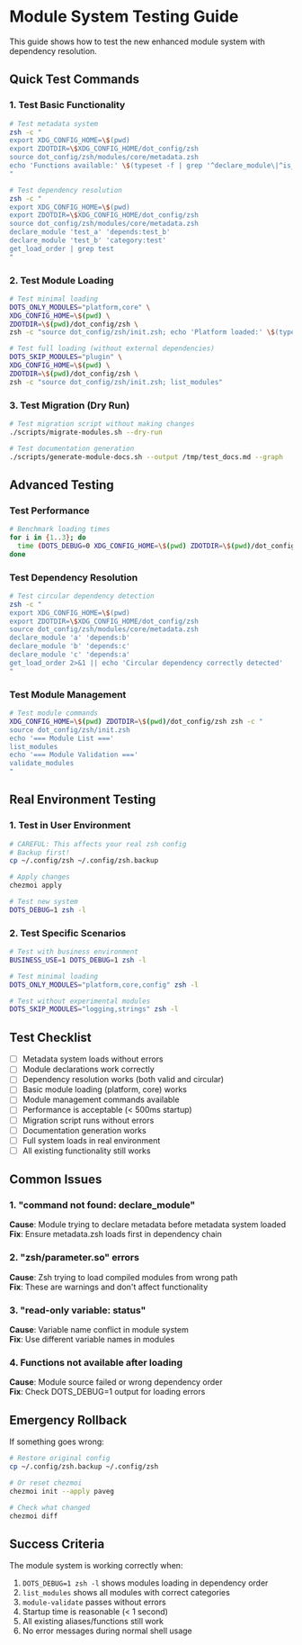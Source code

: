 # Module System Testing Guide

This guide shows how to test the new enhanced module system with dependency resolution.

## Quick Test Commands

### 1. Test Basic Functionality
```bash
# Test metadata system
zsh -c "
export XDG_CONFIG_HOME=\$(pwd)
export ZDOTDIR=\$XDG_CONFIG_HOME/dot_config/zsh
source dot_config/zsh/modules/core/metadata.zsh
echo 'Functions available:' \$(typeset -f | grep '^declare_module\|^is_module_loaded' | wc -l)
"

# Test dependency resolution  
zsh -c "
export XDG_CONFIG_HOME=\$(pwd)
export ZDOTDIR=\$XDG_CONFIG_HOME/dot_config/zsh
source dot_config/zsh/modules/core/metadata.zsh
declare_module 'test_a' 'depends:test_b'
declare_module 'test_b' 'category:test'
get_load_order | grep test
"
```

### 2. Test Module Loading
```bash
# Test minimal loading
DOTS_ONLY_MODULES="platform,core" \
XDG_CONFIG_HOME=\$(pwd) \
ZDOTDIR=\$(pwd)/dot_config/zsh \
zsh -c "source dot_config/zsh/init.zsh; echo 'Platform loaded:' \$(type ostype)"

# Test full loading (without external dependencies)
DOTS_SKIP_MODULES="plugin" \
XDG_CONFIG_HOME=\$(pwd) \
ZDOTDIR=\$(pwd)/dot_config/zsh \
zsh -c "source dot_config/zsh/init.zsh; list_modules"
```

### 3. Test Migration (Dry Run)
```bash
# Test migration script without making changes
./scripts/migrate-modules.sh --dry-run

# Test documentation generation
./scripts/generate-module-docs.sh --output /tmp/test_docs.md --graph
```

## Advanced Testing

### Test Performance
```bash
# Benchmark loading times
for i in {1..3}; do
  time (DOTS_DEBUG=0 XDG_CONFIG_HOME=\$(pwd) ZDOTDIR=\$(pwd)/dot_config/zsh zsh -c "source dot_config/zsh/init.zsh" >/dev/null 2>&1)
done
```

### Test Dependency Resolution
```bash
# Test circular dependency detection
zsh -c "
export XDG_CONFIG_HOME=\$(pwd)
export ZDOTDIR=\$XDG_CONFIG_HOME/dot_config/zsh
source dot_config/zsh/modules/core/metadata.zsh
declare_module 'a' 'depends:b'
declare_module 'b' 'depends:c' 
declare_module 'c' 'depends:a'
get_load_order 2>&1 || echo 'Circular dependency correctly detected'
"
```

### Test Module Management
```bash
# Test module commands
XDG_CONFIG_HOME=\$(pwd) ZDOTDIR=\$(pwd)/dot_config/zsh zsh -c "
source dot_config/zsh/init.zsh
echo '=== Module List ==='
list_modules
echo '=== Module Validation ==='
validate_modules
"
```

## Real Environment Testing

### 1. Test in User Environment
```bash
# CAREFUL: This affects your real zsh config
# Backup first!
cp ~/.config/zsh ~/.config/zsh.backup

# Apply changes
chezmoi apply

# Test new system
DOTS_DEBUG=1 zsh -l
```

### 2. Test Specific Scenarios
```bash
# Test with business environment
BUSINESS_USE=1 DOTS_DEBUG=1 zsh -l

# Test minimal loading
DOTS_ONLY_MODULES="platform,core,config" zsh -l

# Test without experimental modules
DOTS_SKIP_MODULES="logging,strings" zsh -l
```

## Test Checklist

- [ ] Metadata system loads without errors
- [ ] Module declarations work correctly  
- [ ] Dependency resolution works (both valid and circular)
- [ ] Basic module loading (platform, core) works
- [ ] Module management commands available
- [ ] Performance is acceptable (< 500ms startup)
- [ ] Migration script runs without errors
- [ ] Documentation generation works
- [ ] Full system loads in real environment
- [ ] All existing functionality still works

## Common Issues

### 1. "command not found: declare_module"
**Cause**: Module trying to declare metadata before metadata system loaded  
**Fix**: Ensure metadata.zsh loads first in dependency chain

### 2. "zsh/parameter.so" errors  
**Cause**: Zsh trying to load compiled modules from wrong path  
**Fix**: These are warnings and don't affect functionality

### 3. "read-only variable: status"
**Cause**: Variable name conflict in module system  
**Fix**: Use different variable names in modules

### 4. Functions not available after loading
**Cause**: Module source failed or wrong dependency order  
**Fix**: Check DOTS_DEBUG=1 output for loading errors

## Emergency Rollback

If something goes wrong:

```bash
# Restore original config
cp ~/.config/zsh.backup ~/.config/zsh

# Or reset chezmoi
chezmoi init --apply paveg

# Check what changed
chezmoi diff
```

## Success Criteria

The module system is working correctly when:

1. `DOTS_DEBUG=1 zsh -l` shows modules loading in dependency order
2. `list_modules` shows all modules with correct categories
3. `module-validate` passes without errors
4. Startup time is reasonable (< 1 second)
5. All existing aliases/functions still work
6. No error messages during normal shell usage